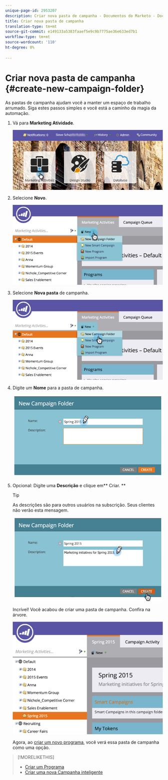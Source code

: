 ```yaml
---
unique-page-id: 2953207
description: Criar nova pasta de campanha - Documentos do Marketo - Documentação do produto
title: Criar nova pasta de campanha
translation-type: tm+mt
source-git-commit: e149133a5383faaef5e9c9b7775ae36e633ed7b1
workflow-type: tm+mt
source-wordcount: '110'
ht-degree: 0%

---
```



# Criar nova pasta de campanha {#create-new-campaign-folder}

As pastas de campanha ajudam você a manter um espaço de trabalho arrumado. Siga estes passos simples e você está a caminho da magia da automação.

1. Vá para **Marketing Atividade**.

   ![](assets/login-marketing-activities.png)

1. Selecione **Novo**.

   ![](assets/image2015-2-25-7-3a57-3a18.png)

1. Selecione **Nova pasta** de campanha.

   ![](assets/image2015-2-25-7-3a58-3a15.png)

1. Digite um **Nome** para a pasta de campanha.

   ![](assets/image2015-2-25-8-3a0-3a20.png)

1. Opcional: Digite uma **Descrição** e clique em** Criar. **

   >[!TIP]
   >
   >As descrições são para outros usuários na subscrição. Seus clientes não verão esta mensagem.

   ![](assets/image2015-2-25-8-3a9-3a3.png)

   Incrível! Você acabou de criar uma pasta de campanha. Confira na árvore.

   ![](assets/image2015-2-25-8-3a10-3a29.png)

   Agora, ao [criar um novo programa](../../../product-docs/core-marketo-concepts/programs/creating-programs/create-a-program.md), você verá essa pasta de campanha como uma opção.

>[!MORELIKETHIS]
>
>* [Criar um Programa](../../../product-docs/core-marketo-concepts/programs/creating-programs/create-a-program.md)
>* [Criar uma nova Campanha inteligente](../../../product-docs/core-marketo-concepts/smart-campaigns/creating-a-smart-campaign/create-a-new-smart-campaign.md)

>



